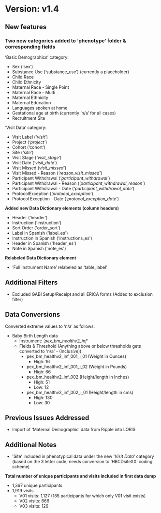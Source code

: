 # Version: v1.4
## New features    
### Two new categories added to ‘phenotype’ folder & corresponding fields 
‘Basic Demographics’ category:

- Sex (‘sex’)
- Substance Use (‘substance_use’) (currently a placeholder)
 - Child Race
 - Child Ethnicity
 - Maternal Race - Single Point
 - Maternal Race - Multi
 - Maternal Ethnicity
 - Maternal Education
 - Languages spoken at home
 - Gestational age at birth (currently ‘n/a’ for all cases)
 - Recruitment Site  

‘Visit Data’ category:    

 - Visit Label (*‘visit’*)
 - Project (*‘project’*)
 - Cohort (‘cohort’)
 - Site (*‘site’*)
 - Visit Stage (*‘visit_stage’*)
 - Visit Date (*‘visit_date’*)
 - Visit Missed (*visit_missed’*)
 - Visit Missed - Reason (*‘reason_visit_missed’*)
 - Participant Withdrawal (*‘participant_withdrawal’*)
 - Participant Withdrawal - Reason (*‘participant_withdrawal_reason’*)
 - Participant Withdrawal - Date (*‘participant_withdrawal_date’*)
 - ProtocolException (*‘protocol_exception’*)
 - Protocol Exception - Date (*‘protocol_exception_date’*)  

**Added new Data Dictionary elements (column headers)**   

 - Header (‘header’)
 - Instruction ('instruction')
 - Sort Order ('order_sort')
 - Label in Spanish ('label_es')
 - Instruction in Spanish ('instructions_es')
 - Header in Spanish ('header_es')
 - Note in Spanish ('note_es')  

**Relabeled Data Dictionary element**    

- ‘Full Instrument Name’ relabeled as ‘table_label’

## Additional Filters

* Excluded GABI Setup/Receipt and all ERICA forms (Added to exclusion filter)

## Data Conversions
Converted extreme values to ‘n/a’ as follows:    

 - Baby Birth Length data
     - Instrument: *‘pex_bm_healthv2_inf’*
     - Fields & Threshold (Anything above or below thresholds gets converted to 'n/a' - (Inclusive)):
         - pex_bm_healthv2_inf_001_i_01 (Weight in Ounces)
             - High: 16
         - pex_bm_healthv2_inf_001_i_02 (Weight in Pounds)
             - High: 66
         - pex_bm_healthv2_inf_002 (Height/length in Inches)
             - High: 51
             - Low: 12
         - pex_bm_healthv2_inf_002_i_01 (Height/length in cms)
             - High: 130
             - Low: 30

## Previous Issues Addressed
 - Import of ‘Maternal Demographic’ data from Ripple into LORIS

## Additional Notes
 - 'Site' included in phenotypical data under the new ‘*Visit Data*’ category (based on the 3 letter code; needs conversion to ‘HBCDsiteXX’ coding scheme)

**Total number of unique participants and visits included in first data dump**
 - 1,367 unique participants
 - 1,919 visits
     - V01 visits: 1,127 (185 participants for which only V01 visit exists)
     - V02 visits: 666
     - V03 visits: 126
